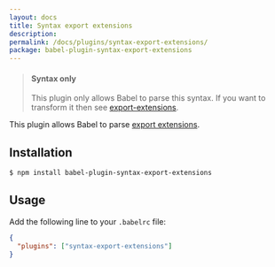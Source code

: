 ```yaml
---
layout: docs
title: Syntax export extensions
description:
permalink: /docs/plugins/syntax-export-extensions/
package: babel-plugin-syntax-export-extensions
---
```


<blockquote class="babel-callout babel-callout-info">
  <h4>Syntax only</h4>
  <p>
    This plugin only allows Babel to parse this syntax. If you want to transform it then
    see <a href="/docs/plugins/export-extensions">export-extensions</a>.
  </p>
</blockquote>

This plugin allows Babel to parse [export extensions](https://github.com/leebyron/ecmascript-more-export-from).

## Installation

```sh
$ npm install babel-plugin-syntax-export-extensions
```

## Usage

Add the following line to your `.babelrc` file:

```json
{
  "plugins": ["syntax-export-extensions"]
}
```
